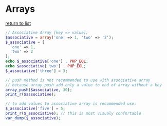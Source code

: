 # Arrays

[return to list](https://github.com/rafaelcitario/php-learn/blob/master/Readme.md)

```php
// Associative Array [key => value];
$associative = array('one' => 1, 'two' => '2');
$_associative = [
  'one' => 1,
  'two' => 2
];
echo $_associative['one'] . PHP_EOL;
echo $associative['two'] . PHP_EOL;
$_associative['three'] = 3;

// push method is not recommended to use with associative array
// because array_push add only a value to end of array without a key
array_push($associative, 30);
print_r($associative);

// to add values to associative array is recommended use:
$_associative['five'] = 5;
print_r($_associative); // this is most visualy confortable
var_dump($_associative);
```
